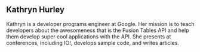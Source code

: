 ## Kathryn Hurley ##
Kathryn is a developer programs engineer at Google. Her mission is to teach developers about the awesomeness that is the Fusion Tables API and help them develop super cool applications with the API. She presents at conferences, including IO!, develops sample code, and writes articles.